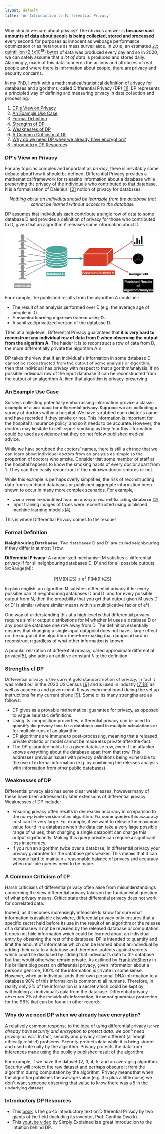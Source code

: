 ```yaml
---
layout: default
title: 'An Introduction to Differential Privacy'
---
```


Why should we care about privacy? The obvious answer is **because vast amounts of data about people is being collected, stored and processed** every second, for purposes as innocent as webpage performance optimization or as nefarious as mass surveillance. In 2018, an estimated [2.5 quintillion (2.5x10<sup>18</sup>) bytes](https://www.domo.com/solution/data-never-sleeps-6) of data was produced every day and so in 2020, we can safely assume that *a lot of data* is produced and stored daily. Alarmingly, much of this data concerns the actions and attributes of real people and where there is information about people, there are privacy and security concerns.


In my PhD, I work with a mathematical/statistical definition of privacy for databases and algorithms, called Differential Privacy (DP) [[1]](https://www.microsoft.com/en-us/research/publication/differential-privacy/). DP represents a principled way of defining and measuring privacy in data collection and processing.

1. [DP's View on Privacy](#dps-view-on-what-privacy-means)
2. [An Example Use Case](#an-example-use-case)
3. [Formal Definition](#formal-definition)
4. [Strengths of DP](#strengths-of-dp)
5. [Weaknesses of DP](#weaknesses-of-dp)
6. [A Common Criticism of DP](#a-common-criticism-of-dp)
7. [Why do we need DP when we already have encryption?](#why-do-we-need-dp-when-we-already-have-encryption)
8. [Introductory DP Resources](#introductory-dp-resources)

### DP's View on Privacy
For any topic as complex and important as *privacy*, there is inevitably some debate about how it should be defined. Differential Privacy provides a mathematical framework for releasing information about a database while preserving the privacy of the individuals who contributed to that database. It is a formalization of Dalenius' [[2]](https://archives.vrdc.cornell.edu/info7470/2011/Readings/dalenius-1977.pdf) notion of privacy for databases:

<p style="text-align: center; font"> <em>Nothing about an individual should be learnable from the database that cannot be learned without access to the database.</em> </p>


DP assumes that individuals each contribute a single row of data to some database D and provides a definition of privacy for those who contributed to D, given that an algorithm A releases some information about D.

<img class="inBlog"
src="/public/dp_setup.jpeg"
     alt="Image of DP"
     style="float: left; margin-right: 10px;" />

For example, the published results from the algorithm A could be :
- The result of an analysis performed over D (e.g. the average age of people in D).
- A machine learning algorithm trained using D.
- A sanitized/privatized version of the database D.

Then at a high-level, Differential Privacy guarantees that **it is very hard to reconstruct any individual row of data from D when observing the output from the algorithm A**. The harder it is to reconstruct a row of data from D, the more differentially private the algorithm A is.

DP takes the view that if an individual's information in some database D cannot be reconstructed from the output of some analysis or algorithm, then that individual has privacy with respect to that algorithm/analysis. If no possible individual row of the input database D can be reconstructed from the output of an algorithm A, then that algorithm is privacy-preserving.

### An Example Use Case

Surveys collecting potentially embarrassing information provide a classic example of a use-case for differential privacy. Suppose we are collecting a survey of doctors within a hospital. We have scrubbed each doctor's name and have recorded if they smoke or not. This information is important for the hospital's insurance policy, and so it needs to be accurate. However, the doctors may hesitate to self-report smoking as they fear this information could be used as evidence that they do not follow published medical advice.

While we have scrubbed the doctors' names, there is still a chance that we can learn about individual doctors from an analysis as simple as the proportion of doctors who smoke. Consider that some member of staff at the hospital happens to know the smoking habits of every doctor apart from 1. They can then easily reconstruct if the unknown doctor smokes or not.

While this example is perhaps overly simplified, the risk of reconstructing data from scrubbed databases or published aggregate information been shown to occur in many more complex scenarios. For example,
- Users were re-identified from an anonymized netflix rating database [[3]](https://www.cs.utexas.edu/~shmat/shmat_oak08netflix.pdf).
- Input training images of faces were reconstructed using published machine learning models [[4]](https://dl.acm.org/doi/10.1145/2810103.2813677).

This is where Differential Privacy comes to the rescue!

### Formal Definition

**Neighbouring Databases:** Two databases D and D' are called neighbouring if they differ in at most 1 row.

**Differential Privacy:** A randomized mechanism M satisfies &epsilon;-differential privacy if for all neighbouring databases D, D' and for all possible outputs S&sube;Range(M):

<p style="text-align: center; font"> P[M(D)&isin;S] &le; e<sup>&epsilon;</sup> P[M(D')&isin;S]</p>

In plain english: an algorithm M satisfies differential privacy if for every possible pair of neighbouring databases D and D' and for every possible output from M, then the probability that you get that output given M uses D or D' is similar (where similar means within a multiplicative factor of e<sup>&epsilon;</sup>).

One way of understanding this at a high level is that differential privacy requires similar output distributions for M whether M uses a database D or any possible database one row away from D. The definition essentially ensures that changing a single input datapoint does not have a large effect on the output of the algorithm, therefore making that datapoint hard to reconstruct regardless of what other information is known.

A popular relaxation of differential privacy, called approximate differential privacy[[5]](https://www.microsoft.com/en-us/research/publication/differential-privacy/), also adds an additive constant &lambda; to the definition.

### Strengths of DP

Differential privacy is the current gold standard notion of privacy, in fact it was rolled out in the 2020 US Census [[6]](https://www.census.gov/about/policies/privacy/statistical_safeguards/disclosure-avoidance-2020-census.html) and is used in industry [[7]](https://developers.googleblog.com/2019/09/enabling-developers-and-organizations.html)[[8]](https://blogs.microsoft.com/on-the-issues/2020/06/24/differential-privacy-harvard-opendp/) as well as academia and government. It was even mentioned during the set up instructions for my current phone [[9]](https://www.apple.com/privacy/docs/Differential_Privacy_Overview.pdf). Some of its many strengths are as follows:
- DP gives us a provable mathematical guarantee for privacy, as opposed to vague heuristic definitions.
- Using its composition properties, differential privacy can be used to quantify the privacy loss for a database used in multiple calculations or for multiple runs of an algorithm.
- DP algorithms are immune to post-processing, meaning that a released private statistic or model cannot be made less private after-the-fact.
- The DP guarantee holds for a given database row, even if the attacker knows everything about the database apart from that row. This addresses previous issues with privacy definitions being vulnerable to the use of external information (e.g. by combining the releases analysis with information from other public databases).


### Weaknesses of DP
Differential privacy also has some clear weaknesses, however many of these have been addressed by later extensions of differential privacy. Weaknesses of DP include:
- Ensuring privacy often results in decreased accuracy in comparison to the non-private version of an algorithm. For some queries this accuracy cost can be very large. For example, if we want to release the maximum value found in a database when the data can take a very large possible range of values, then changing a single datapoint can change this output significantly. Making this query private can require a significant loss in accuracy.
- If you run an algorithm twice over a database, in differential privacy your privacy guarantee for the database gets weaker. This means that it can become hard to maintain a reasonable balance of privacy and accuracy when multiple queries need to be made.

### A Common Criticism of DP
Harsh criticisms of differential privacy often arise from misunderstandings concerning the view differential privacy takes on the fundamental question of what privacy means. Critics state that differential privacy does not work for correlated data.

Indeed, as it becomes increasingly infeasible to know for sure what information is available elsewhere, differential privacy only ensures that a specific secret held before its use in the result of an algorithm or the release of a database will not be revealed by the released database or computation. It does not hide information which could be learned about an individual entry by observing the rest of the database. DP is intended to quantify and limit the amount of information which can be learned about an individual by adding their data to a database and therefore protects against secrets which could be disclosed by adding that individual’s data to the database but that would otherwise remain private. As outlined by [Frank McSherry](https://github.com/frankmcsherry/blog/blob/master/posts/2016-08-29.md) in his brilliant blog posts on differential privacy,  given  information  about  a  person’s  genome,  100%  of  the  information  is private in some sense. However, when an individual adds their own personal DNA information to a database 98% of this information is common to all humans. Therefore, in reality only 2% of the information is a secret which could be kept by withholding an individual’s data from the database. Differential privacy obscures 2% of the individual’s information, it cannot guarantee protection for the 98% that can be found in other records.

### Why do we need DP when we already have encryption?

A relatively common response to the idea of using differential privacy is: *we already have security and encryption to protect data, we don't need privacy as well*. In fact, security and privacy solve different (although ethically related) problems. Security protects data while it is being stored and used internally by the algorithm. Privacy protects the data from inferences made using the publicly published result of the algorithm.

For example, if we have the dataset {2, 3, 4, 5} and an averaging algorithm. Security will protect the raw dataset and perhaps obscure it from the algorithm during computation by the algorithm. Privacy means that when the algorithm publishes the average value (e.g. 3.5 plus a little noise) we don't want someone observing that value to know there was a 5 in the underlying dataset.

### Introductory DP Resources

- This [book](https://www.cis.upenn.edu/~aaroth/Papers/privacybook.pdf) is the go-to introductory text on Differential Privacy by two giants of the field (including its inventor, Prof. Cynthia Dwork).
- This [youtube video](https://www.youtube.com/watch?v=gI0wk1CXlsQ) by Simply Explained is a great introduction to the intuition behind DP.
